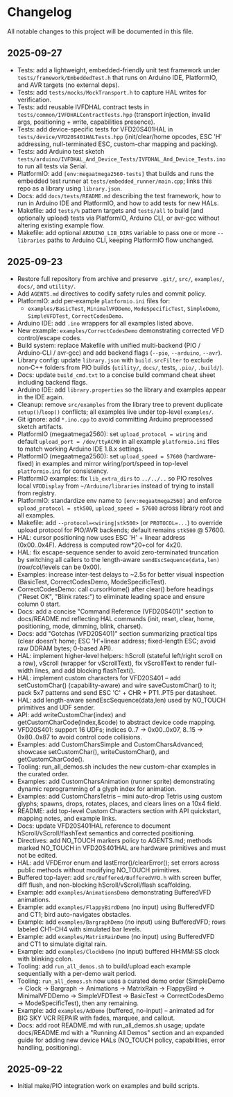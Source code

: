 # Changelog

All notable changes to this project will be documented in this file.

## 2025-09-27
- Tests: add a lightweight, embedded-friendly unit test framework under `tests/framework/EmbeddedTest.h` that runs on Arduino IDE, PlatformIO, and AVR targets (no external deps).
- Tests: add `tests/mocks/MockTransport.h` to capture HAL writes for verification.
- Tests: add reusable IVFDHAL contract tests in `tests/common/IVFDHALContractTests.hpp` (transport injection, invalid args, positioning + write, capabilities presence).
- Tests: add device-specific tests for VFD20S401HAL in `tests/device/VFD20S401HALTests.hpp` (init/clear/home opcodes, ESC 'H' addressing, null-terminated ESC, custom-char mapping and packing).
- Tests: add Arduino test sketch `tests/arduino/IVFDHAL_And_Device_Tests/IVFDHAL_And_Device_Tests.ino` to run all tests via Serial.
- PlatformIO: add `[env:megaatmega2560-tests]` that builds and runs the embedded test runner at `tests/embedded_runner/main.cpp`; links this repo as a library using `library.json`.
- Docs: add `docs/tests/README.md` describing the test framework, how to run in Arduino IDE and PlatformIO, and how to add tests for new HALs.
- Makefile: add `tests/%` pattern targets and `tests/all` to build (and optionally upload) tests via PlatformIO, Arduino CLI, or avr-gcc without altering existing example flow.
- Makefile: add optional `ARDUINO_LIB_DIRS` variable to pass one or more `--libraries` paths to Arduino CLI, keeping PlatformIO flow unchanged.

## 2025-09-23
- Restore full repository from archive and preserve `.git/`, `src/`, `examples/`, `docs/`, and `utility/`.
- Add `AGENTS.md` directives to codify safety rules and commit policy.
- PlatformIO: add per‑example `platformio.ini` files for:
  - `examples/BasicTest`, `MinimalVFDDemo`, `ModeSpecificTest`, `SimpleDemo`, `SimpleVFDTest`, `CorrectCodesDemo`.
- Arduino IDE: add `.ino` wrappers for all examples listed above.
- New example: `examples/CorrectCodesDemo` demonstrating corrected VFD control/escape codes.
- Build system: replace Makefile with unified multi‑backend (PIO / Arduino‑CLI / avr‑gcc) and add backend flags (`--pio`, `--arduino`, `--avr`).
- Library config: update `library.json` with `build.srcFilter` to exclude non‑C++ folders from PIO builds (`utility/`, `docs/`, tests, `.pio/`, `.build/`).
- Docs: update `build_cmd.txt` to a concise build command cheat sheet including backend flags.
- Arduino IDE: add `library.properties` so the library and examples appear in the IDE again.
- Cleanup: remove `src/examples` from the library tree to prevent duplicate `setup()`/`loop()` conflicts; all examples live under top-level `examples/`.
- Git ignore: add `*.ino.cpp` to avoid committing Arduino preprocessed sketch artifacts.
- PlatformIO (megaatmega2560): set `upload_protocol = wiring` and default `upload_port = /dev/ttyACM0` in all example `platformio.ini` files to match working Arduino IDE 1.8.x settings.
- PlatformIO (megaatmega2560): set `upload_speed = 57600` (hardware-fixed) in examples and mirror wiring/port/speed in top-level `platformio.ini` for consistency.
 - PlatformIO examples: fix `lib_extra_dirs` to `../../..` so PIO resolves local `VFDDisplay` from `~/Arduino/libraries` instead of trying to install from registry.
 - PlatformIO: standardize env name to `[env:megaatmega2560]` and enforce `upload_protocol = stk500`, `upload_speed = 57600` across library root and all examples.
- Makefile: add `--protocol=<wiring|stk500>` (or `PROTOCOL=...`) to override upload protocol for PIO/AVR backends; default remains `stk500` @ 57600.
 - HAL: cursor positioning now uses ESC 'H' + linear address (0x00..0x4F). Address is computed row*20+col for 4x20.
- HAL: fix escape-sequence sender to avoid zero-terminated truncation by switching all callers to the length-aware `sendEscSequence(data,len)` (row/col/levels can be 0x00).
- Examples: increase inter-test delays to ~2.5s for better visual inspection (BasicTest, CorrectCodesDemo, ModeSpecificTest).
- CorrectCodesDemo: call cursorHome() after clear() before headings ("Reset OK", "Blink rates:") to eliminate leading space and ensure column 0 start.
- Docs: add a concise "Command Reference (VFD20S401)" section to docs/README.md reflecting HAL commands (init, reset, clear, home, positioning, mode, dimming, blink, charset).
 - Docs: add "Gotchas (VFD20S401)" section summarizing practical tips (clear doesn’t home; ESC 'H'+linear address; fixed-length ESC; avoid raw DDRAM bytes; 0-based API).
- HAL: implement higher-level helpers: hScroll (stateful left/right scroll on a row), vScroll (wrapper for vScrollText), fix vScrollText to render full-width lines, and add blocking flashText().
- HAL: implement custom characters for VFD20S401 – add setCustomChar() (capability-aware) and wire saveCustomChar() to it; pack 5x7 patterns and send ESC 'C' + CHR + PT1..PT5 per datasheet.
- HAL: add length-aware sendEscSequence(data,len) used by NO_TOUCH primitives and UDF sender.
- API: add writeCustomChar(index) and getCustomCharCode(index,&code) to abstract device code mapping.
- VFD20S401: support 16 UDFs; indices 0..7 -> 0x00..0x07, 8..15 -> 0x80..0x87 to avoid control code collisions.
- Examples: add CustomCharsSimple and CustomCharsAdvanced; showcase setCustomChar(), writeCustomChar(), and getCustomCharCode().
- Tooling: run_all_demos.sh includes the new custom-char examples in the curated order.
- Examples: add CustomCharsAnimation (runner sprite) demonstrating dynamic reprogramming of a glyph index for animation.
- Examples: add CustomCharsTetris – mini auto-drop Tetris using custom glyphs; spawns, drops, rotates, places, and clears lines on a 10x4 field.
- README: add top-level Custom Characters section with API quickstart, mapping notes, and example links.
- Docs: update VFD20S401HAL reference to document hScroll/vScroll/flashText semantics and corrected positioning.
 - Directives: add NO_TOUCH markers policy to AGENTS.md; methods marked NO_TOUCH in VFD20S401HAL are hardware primitives and must not be edited.
 - HAL: add VFDError enum and lastError()/clearError(); set errors across public methods without modifying NO_TOUCH primitives.
 - Buffered top-layer: add `src/Buffered/BufferedVFD.h` with screen buffer, diff flush, and non-blocking hScroll/vScroll/flash scaffolding.
- Example: add `examples/AnimationsDemo` demonstrating BufferedVFD animations.
- Example: add `examples/FlappyBirdDemo` (no input) using BufferedVFD and CT1; bird auto-navigates obstacles.
- Example: add `examples/BargraphDemo` (no input) using BufferedVFD; rows labeled CH1–CH4 with simulated bar levels.
- Example: add `examples/MatrixRainDemo` (no input) using BufferedVFD and CT1 to simulate digital rain.
- Example: add `examples/ClockDemo` (no input) buffered HH:MM:SS clock with blinking colon.
- Tooling: add `run_all_demos.sh` to build/upload each example sequentially with a per-demo wait period.
- Tooling: `run_all_demos.sh` now uses a curated demo order (SimpleDemo → Clock → Bargraph → Animations → MatrixRain → FlappyBird → MinimalVFDDemo → SimpleVFDTest → BasicTest → CorrectCodesDemo → ModeSpecificTest), then any remaining.
- Example: add `examples/AdDemo` (buffered, no-input) – animated ad for BIG SKY VCR REPAIR with fades, marquee, and callout.
 - Docs: add root README.md with run_all_demos.sh usage; update docs/README.md with a "Running All Demos" section and an expanded guide for adding new device HALs (NO_TOUCH policy, capabilities, error handling, positioning).

## 2025-09-22
- Initial make/PIO integration work on examples and build scripts.
